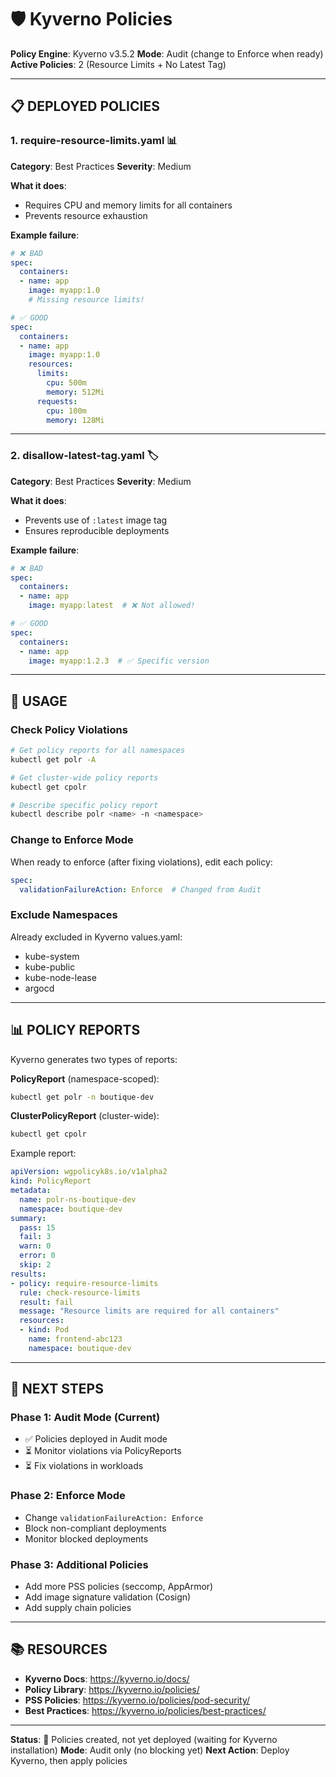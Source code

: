 # 🛡️ Kyverno Policies

**Policy Engine**: Kyverno v3.5.2
**Mode**: Audit (change to Enforce when ready)
**Active Policies**: 2 (Resource Limits + No Latest Tag)

---

## 📋 DEPLOYED POLICIES

### **1. require-resource-limits.yaml** 📊
**Category**: Best Practices
**Severity**: Medium

**What it does**:
- Requires CPU and memory limits for all containers
- Prevents resource exhaustion

**Example failure**:
```yaml
# ❌ BAD
spec:
  containers:
  - name: app
    image: myapp:1.0
    # Missing resource limits!

# ✅ GOOD
spec:
  containers:
  - name: app
    image: myapp:1.0
    resources:
      limits:
        cpu: 500m
        memory: 512Mi
      requests:
        cpu: 100m
        memory: 128Mi
```

---

### **2. disallow-latest-tag.yaml** 🏷️
**Category**: Best Practices
**Severity**: Medium

**What it does**:
- Prevents use of `:latest` image tag
- Ensures reproducible deployments

**Example failure**:
```yaml
# ❌ BAD
spec:
  containers:
  - name: app
    image: myapp:latest  # ❌ Not allowed!

# ✅ GOOD
spec:
  containers:
  - name: app
    image: myapp:1.2.3  # ✅ Specific version
```

---

## 🎯 USAGE

### **Check Policy Violations**
```bash
# Get policy reports for all namespaces
kubectl get polr -A

# Get cluster-wide policy reports
kubectl get cpolr

# Describe specific policy report
kubectl describe polr <name> -n <namespace>
```

### **Change to Enforce Mode**
When ready to enforce (after fixing violations), edit each policy:
```yaml
spec:
  validationFailureAction: Enforce  # Changed from Audit
```

### **Exclude Namespaces**
Already excluded in Kyverno values.yaml:
- kube-system
- kube-public
- kube-node-lease
- argocd

---

## 📊 POLICY REPORTS

Kyverno generates two types of reports:

**PolicyReport** (namespace-scoped):
```bash
kubectl get polr -n boutique-dev
```

**ClusterPolicyReport** (cluster-wide):
```bash
kubectl get cpolr
```

Example report:
```yaml
apiVersion: wgpolicyk8s.io/v1alpha2
kind: PolicyReport
metadata:
  name: polr-ns-boutique-dev
  namespace: boutique-dev
summary:
  pass: 15
  fail: 3
  warn: 0
  error: 0
  skip: 2
results:
- policy: require-resource-limits
  rule: check-resource-limits
  result: fail
  message: "Resource limits are required for all containers"
  resources:
  - kind: Pod
    name: frontend-abc123
    namespace: boutique-dev
```

---

## 🚀 NEXT STEPS

### **Phase 1: Audit Mode** (Current)
- ✅ Policies deployed in Audit mode
- ⏳ Monitor violations via PolicyReports
- ⏳ Fix violations in workloads

### **Phase 2: Enforce Mode**
- Change `validationFailureAction: Enforce`
- Block non-compliant deployments
- Monitor blocked deployments

### **Phase 3: Additional Policies**
- Add more PSS policies (seccomp, AppArmor)
- Add image signature validation (Cosign)
- Add supply chain policies

---

## 📚 RESOURCES

- **Kyverno Docs**: https://kyverno.io/docs/
- **Policy Library**: https://kyverno.io/policies/
- **PSS Policies**: https://kyverno.io/policies/pod-security/
- **Best Practices**: https://kyverno.io/policies/best-practices/

---

**Status**: 📝 Policies created, not yet deployed (waiting for Kyverno installation)
**Mode**: Audit only (no blocking yet)
**Next Action**: Deploy Kyverno, then apply policies
